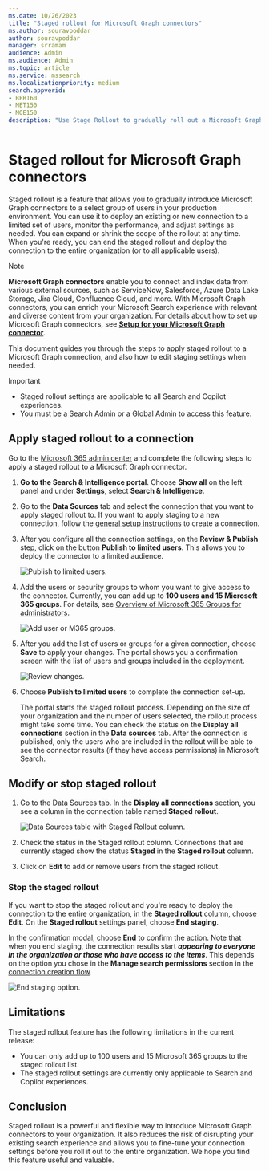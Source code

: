 ```yaml
--- 
ms.date: 10/26/2023
title: "Staged rollout for Microsoft Graph connectors" 
ms.author: souravpoddar 
author: souravpoddar 
manager: srramam
audience: Admin
ms.audience: Admin 
ms.topic: article 
ms.service: mssearch 
ms.localizationpriority: medium 
search.appverid: 
- BFB160 
- MET150 
- MOE150 
description: "Use Stage Rollout to gradually roll out a Microsoft Graph connector to your users." 
---
```


# Staged rollout for Microsoft Graph connectors

Staged rollout is a feature that allows you to gradually introduce Microsoft Graph connectors to a select group of users in your production environment. You can use it to deploy an existing or new connection to a limited set of users, monitor the performance, and adjust settings as needed. You can expand or shrink the scope of the rollout at any time. When you're ready, you can end the staged rollout and deploy the connection to the entire organization (or to all applicable users).

> [!NOTE]
> **Microsoft Graph connectors** enable you to connect and index data from various external sources, such as ServiceNow, Salesforce, Azure Data Lake Storage, Jira Cloud, Confluence Cloud, and more. With Microsoft Graph connectors, you can enrich your Microsoft Search experience with relevant and diverse content from your organization. For details about how to set up Microsoft Graph connectors, see [**Setup for your Microsoft Graph connector**](configure-connector.md).

This document guides you through the steps to apply staged rollout to a Microsoft Graph connection, and also how to edit staging settings when needed.

>[!IMPORTANT]
>* Staged rollout settings are applicable to all Search and Copilot experiences.
>* You must be a Search Admin or a Global Admin to access this feature.


<!---## Steps to apply staged rollout to a connection-->
## Apply staged rollout to a connection

Go to the [Microsoft 365 admin center](https://admin.microsoft.com) and complete the following steps to apply a staged rollout to a Microsoft Graph connector.


1. **Go to the Search & Intelligence portal**. Choose **Show all** on the left panel and under **Settings**, select **Search & Intelligence**.

<!---If the above phrase does not apply, delete it and insert specific details for your data source that are different from general setup 
instructions.-->

2. Go to the **Data Sources** tab and select the connection that you want to apply staged rollout to. If you want to apply staging to a new connection, follow the [general setup instructions](./configure-connector.md) to create a connection.
<!---If the above phrase does not apply, delete it and insert specific details for your data source that are different from general setup 
instructions.-->

3. After you configure all the connection settings, on the **Review & Publish** step, click on the button **Publish to limited users**. This allows you to deploy the connector to a limited audience.

   ![Publish to limited users.](media/Staged_Rollout_Publish_limited_users.png)

4. Add the users or security groups to whom you want to give access to the connector. Currently, you can add up to **100 users and 15 Microsoft 365 groups**. For details, see [Overview of Microsoft 365 Groups for administrators](/microsoft-365/admin/create-groups/office-365-groups).

   ![Add user or M365 groups.](media/Staged_Rollout_add_users.png)


5. After you add the list of users or groups for a given connection, choose **Save** to apply your changes. The portal shows you a confirmation screen with the list of users and groups included in the deployment.

   ![Review changes.](media/Staged_Rollout_review_changes.png)

6. Choose **Publish to limited users** to complete the connection set-up.

   The portal starts the staged rollout process. Depending on the size of your organization and the number of users selected, the rollout process might take some time. You can check the status on the **Display all connections** section in the **Data sources** tab. After the connection is published, only the users who are included in the rollout will be able to see the connector results (if they have access permissions) in Microsoft Search.

<!---If the above phrase does not apply, delete it and insert specific details for your data source that are different from general setup 
instructions.-->

## Modify or stop staged rollout

1. Go to the Data Sources tab. In the **Display all connections** section, you see a column in the connection table named **Staged rollout**.

   ![Data Sources table with Staged Rollout column.](media/Staged_Rollout_connection_table.png)

<!---If the above phrase does not apply, delete it and insert specific details for your data source that are different from general setup 
instructions.-->

2. Check the status in the Staged rollout column. Connections that are currently staged show the status **Staged** in the **Staged rollout** column.

3. Click on **Edit** to add or remove users from the staged rollout.


### Stop the staged rollout
If you want to stop the staged rollout and you're ready to deploy the connection to the entire organization, in the **Staged rollout** column, choose **Edit**. On the **Staged rollout** settings panel, choose **End staging**.

In the confirmation modal, choose **End** to confirm the action. Note that when you end staging, the connection results start ***appearing to everyone in the organization or those who have access to the items***. This depends on the option you chose in the **Manage search permissions** section in the [connection creation flow](./configure-connector.md).

![End staging option.](media/Staged_Rollout_end_staging.png)

## Limitations

The staged rollout feature has the following limitations in the current release:

- You can only add up to 100 users and 15 Microsoft 365 groups to the staged rollout list.
- The staged rollout settings are currently only applicable to Search and Copilot experiences.

## Conclusion

Staged rollout is a powerful and flexible way to introduce Microsoft Graph connectors to your organization. It also reduces the risk of disrupting your existing search experience and allows you to fine-tune your connection settings before you roll it out to the entire organization. We hope you find this feature useful and valuable.

<!---Insert limitations for this data source-->

